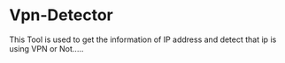 # Vpn-Detector
This Tool is used to get the information of IP address and detect that ip is using VPN or Not.....
